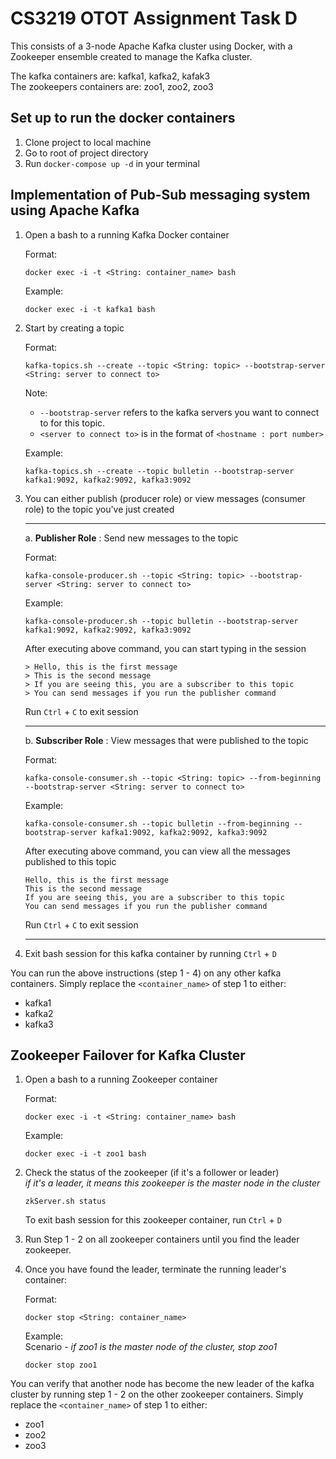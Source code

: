 # CS3219 OTOT Assignment Task D
This consists of a 3-node Apache Kafka cluster using Docker, 
with a Zookeeper ensemble created to manage the Kafka cluster.

The kafka containers are: kafka1, kafka2, kafak3 <br>
The zookeepers containers are: zoo1, zoo2, zoo3

## Set up to run the docker containers
 1. Clone project to local machine
 2. Go to root of project directory
 4. Run `docker-compose up -d` in your terminal

## Implementation of Pub-Sub messaging system using Apache Kafka
 1. Open a bash to a running Kafka Docker container 
 
     Format:
     ```shell script
     docker exec -i -t <String: container_name> bash
     ```
     Example:
     ```shell script
     docker exec -i -t kafka1 bash
     ```
 
 2. Start by creating a topic
    
    Format:
    ```shell script
    kafka-topics.sh --create --topic <String: topic> --bootstrap-server <String: server to connect to>
    ```
    Note: 
    - `--bootstrap-server` refers to the kafka servers you want to connect to for this topic.
    - `<server to connect to>` is in the format of `<hostname : port number>`
    
    Example:
    ```shell script
    kafka-topics.sh --create --topic bulletin --bootstrap-server kafka1:9092, kafka2:9092, kafka3:9092
    ```
    
 3. You can either publish (producer role) or view messages (consumer role) to the topic you've just created
    
    ---
    
    a. **Publisher Role** : Send new messages to the topic
    
     Format:
     ```shell script
     kafka-console-producer.sh --topic <String: topic> --bootstrap-server <String: server to connect to>
     ```
     Example:
     ```shell script
     kafka-console-producer.sh --topic bulletin --bootstrap-server kafka1:9092, kafka2:9092, kafka3:9092
     ```
    
     After executing above command, you can start typing in the session
     ```shell script
     > Hello, this is the first message
     > This is the second message
     > If you are seeing this, you are a subscriber to this topic
     > You can send messages if you run the publisher command
     ```
     Run `Ctrl` + `C` to exit session   
    
    ---
    
    b. **Subscriber Role** : View messages that were published to the topic
    
     Format:
     ```shell script
     kafka-console-consumer.sh --topic <String: topic> --from-beginning --bootstrap-server <String: server to connect to>
     ```
     Example:
     ```shell script
     kafka-console-consumer.sh --topic bulletin --from-beginning --bootstrap-server kafka1:9092, kafka2:9092, kafka3:9092
     ```
    
     After executing above command, you can view all the messages published to this topic
     ```shell script
     Hello, this is the first message
     This is the second message
     If you are seeing this, you are a subscriber to this topic
     You can send messages if you run the publisher command
     ```
     Run `Ctrl` + `C` to exit session   
    
    ---
 
 4. Exit bash session for this kafka container by running `Ctrl` + `D`
 
 You can run the above instructions (step 1 - 4) on any other kafka containers.
 Simply replace the `<container_name>` of step 1 to either:
 - kafka1
 - kafka2
 - kafka3
    
 ## Zookeeper Failover for Kafka Cluster
 1. Open a bash to a running Zookeeper container 
  
     Format:
     ```shell script
     docker exec -i -t <String: container_name> bash
     ```
     Example:
     ```shell script
     docker exec -i -t zoo1 bash
     ```
 
 2. Check the status of the zookeeper (if it's a follower or leader) <br>
    *if it's a leader, it means this zookeeper is the master node in the cluster*
  
     ```shell script
     zkServer.sh status
     ```
 
    To exit bash session for this zookeeper container, run `Ctrl` + `D`
 
 3. Run Step 1 - 2 on all zookeeper containers until you find the leader zookeeper.
 
 4. Once you have found the leader, terminate the running leader's container:
 
    Format:
    ```shell script
    docker stop <String: container_name>
    ```
    Example: <br>
    Scenario - *if zoo1 is the master node of the cluster, stop zoo1*
    ```shell script
    docker stop zoo1
    ```
 
 You can verify that another node has become the new leader of the kafka cluster by running step 1 - 2 on the other zookeeper containers.
 Simply replace the `<container_name>` of step 1 to either:
  - zoo1
  - zoo2
  - zoo3  
      
    